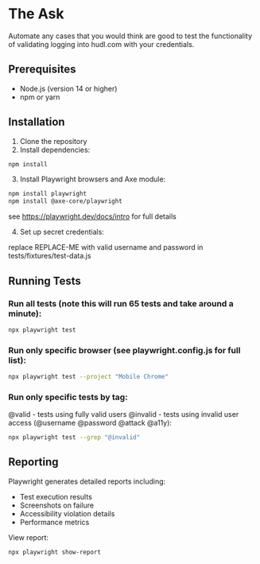 # The Ask

Automate any cases that you would think are good to test the functionality of validating logging into hudl.com with your credentials.

## Prerequisites

- Node.js (version 14 or higher)
- npm or yarn

## Installation

1. Clone the repository
2. Install dependencies:
```bash
npm install
```

3. Install Playwright browsers and Axe module:
```bash
npm install playwright
npm install @axe-core/playwright
```

see https://playwright.dev/docs/intro for full details

4. Set up secret credentials:

replace REPLACE-ME with valid username and password in tests/fixtures/test-data.js

## Running Tests

### Run all tests (note this will run 65 tests and take around a minute):
```bash
npx playwright test
```

### Run only specific browser (see playwright.config.js for full list):
```bash
npx playwright test --project "Mobile Chrome"
```

### Run only specific tests by tag:
  @valid - tests using fully valid users
  @invalid - tests using invalid user access (@username @password @attack @a11y):

```bash
npx playwright test --grep "@invalid"
```

## Reporting

Playwright generates detailed reports including:
- Test execution results
- Screenshots on failure
- Accessibility violation details
- Performance metrics

View report:
```bash
npx playwright show-report
```
